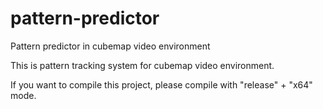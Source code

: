 # pattern-predictor
Pattern predictor in cubemap video environment


This is pattern tracking system for cubemap video environment.

If you want to compile this project, please compile with "release" + "x64" mode.
